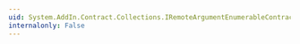 ```yaml
---
uid: System.AddIn.Contract.Collections.IRemoteArgumentEnumerableContract
internalonly: False
---
```

